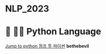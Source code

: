 # NLP_2023

# 🐲	🍥🏯 Python Language
[Jump to python 점프 투 파이썬](https://wikidocs.net/book/1)
**bethebevil**
